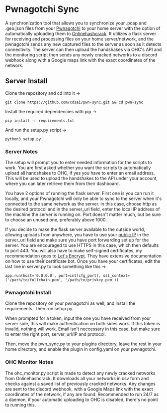 # Pwnagotchi Sync

A synchronization tool that allows you to synchronize your .pcap and .geo.json files from your [Pwnagotchi](https://pwnagotchi.ai) to your home server with the option of automatically uploading them to [Onlinehashcrack](https://www.onlinehashcrack.com/). It utilizes a flask server for receiving and processing files on your home server/network, and the pwnagotchi sends any new captured files to the server as soon as it detects connectivity. The server can then upload the handshakes via OHC's API and the monitoring script then sends any newly cracked networks to a discord webhook along with a Google maps link with the exact coordinates of the network.

## Server Install

Clone the repository and cd into it ->

```
git clone https://github.com/xdsai/pwn-sync.git && cd pwn-sync
```

Install the required dependencies with pip ->

```
pip install -r requirements.txt
```

And run the setup.py script ->

```
python3 setup.py
```

### Server Notes

The setup will prompt you to enter needed information for the scripts to work. You are first asked whether you want the scripts to automatically upload all handshakes to OHC, if yes you have to enter an email address. This will be used to upload the handshakes to the API under your account, where you can later retrieve them from their dashboard.

You have 2 options of running the flask server. First one is you can run it locally, and your Pwnagotchi will only be able to sync to the server when it's connected to the same network as the server. In this case, choose http as the desired protocol and in the server_url field, enter the local IP address of the machine the server is running on. Port doesn't matter much, but be sure to choose an unused one, preferably above 1000.

If you decide to make the flask server available to the outside world, allowing uploads from anywhere, you have to use your [public IP](https://jndl.dev/ip) in the server_url field and make sure you have port forwarding set up for the server. You are encouraged to use HTTPS in this case, which then defaults to port 443. You will also have to make self-signed certificates, my recommendation goes to [Let's Encrypt](https://letsencrypt.org/). They have extensive documentation on how to use their certificate bot. Once you have your certificates, edit the last line in server.py to look something like this ->

```
app.run(host='0.0.0.0', port=int(cfg_port), ssl_context=('/path/to/fullchain.pem', '/path/to/privkey.pem'))
```

### Pwnagotchi Install

Clone the repository on your pwnagotchi as well, and install the requirements. Then run setup.py.

When prompted for a token, input the one you have received from your server side, this will make authentication on both sides work. If this token is invalid, nothing will work. Email isn't neccessary in this case, but make sure to enter the right port, server_url/IP and protocol.

Then, move the pwn_sync.py to your plugins directory, leave the rest in your home directory, and enable the plugin in config.yaml on your pwnagotchi.

### OHC Monitor Notes

The ohc_monitor.py script is made to detect any newly cracked networks from Onlinehashcrack. It downloads all your networks in csv form and checks against a saved list of previously cracked networks. Any changes are sent to the discord webhook, with a Google Maps link with the exact coordinates of the network, if any are found. Recommended to run 24/7 as a daemon, if your automatic uploading to OHC is disabled, there's no point to running this.
